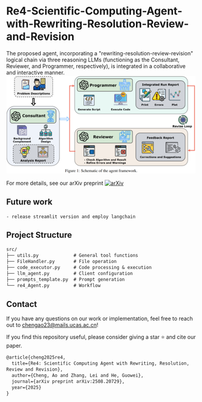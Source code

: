 # Re4-Scientific-Computing-Agent-with-Rewriting-Resolution-Review-and-Revision
The proposed agent, incorporating a "rewriting-resolution-review-revision" logical chain via three reasoning LLMs (functioning as the Consultant, Reviewer, and Programmer, respectively), is integrated in a collaborative and interactive manner.
![schematic](schematic_re4.png)

For more details, see our arXiv preprint [![arXiv](https://img.shields.io/badge/arXiv-re4-blue.svg)](https://arxiv.org/abs/2305.01582)

## Future work
```
- release streamlit version and employ langchain
```

## Project Structure
```
src/
├── utils.py             # General tool functions
├── FileHandler.py       # File operation
├── code_executor.py     # Code processing & execution  
├── llm_agent.py         # Client configuration
├── prompts_template.py  # Prompt generation
└── re4_Agent.py         # Workflow
```

## Contact
If you have any questions on our work or implementation, feel free to reach out to [chengao23@mails.ucas.ac.cn](mailto:chengao23@mails.ucas.ac.cn)!

If you find this repository useful, please consider giving a star ⭐ and cite our paper.

```
@article{cheng2025re4,
  title={Re4: Scientific Computing Agent with Rewriting, Resolution, Review and Revision},
  author={Cheng, Ao and Zhang, Lei and He, Guowei},
  journal={arXiv preprint arXiv:2508.20729},
  year={2025}
}
```
